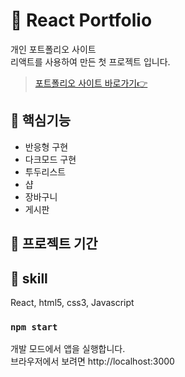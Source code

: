 # 🚩 React Portfolio

개인 포트폴리오 사이트<br/>
리액트를 사용하여 만든 첫 프로젝트 입니다.

> [포트폴리오 사이트 바로가기👉](https://min-ji07.github.io/react-portfolio)

## 🚀 핵심기능

* 반응형 구현
* 다크모드 구현
* 투두리스트
* 샵 
* 장바구니
* 게시판

## 📖 프로젝트 기간

## **🎉 skill**

React, html5, css3, Javascript


### `npm start`

개발 모드에서 앱을 실행합니다. <br/>
브라우저에서 보려면 http://localhost:3000
